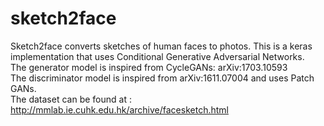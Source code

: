 # sketch2face

Sketch2face converts sketches of human faces to photos. 
This is a keras implementation that uses Conditional Generative Adversarial Networks.<br>
The generator model is inspired from CycleGANs: arXiv:1703.10593<br>
The discriminator model is inspired from arXiv:1611.07004 and uses Patch GANs.<br>
The dataset can be found at : http://mmlab.ie.cuhk.edu.hk/archive/facesketch.html
